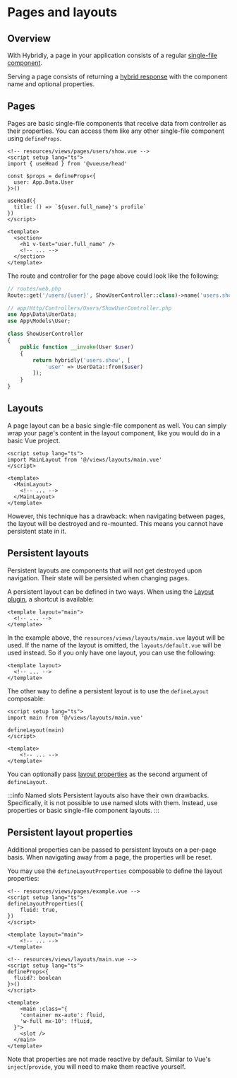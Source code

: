 # Pages and layouts

## Overview

With Hybridly, a page in your application consists of a regular <a href="https://vuejs.org/guide/scaling-up/sfc.html">single-file component</a>.

Serving a page consists of returning a [hybrid response](./responses.md) with the component name and optional properties.

## Pages

Pages are basic single-file components that receive data from controller as their properties. You can access them like any other single-file component using `defineProps`.

```vue
<!-- resources/views/pages/users/show.vue -->
<script setup lang="ts">
import { useHead } from '@vueuse/head'

const $props = defineProps<{
  user: App.Data.User
}>()

useHead({
  title: () => `${user.full_name}'s profile`
})
</script>

<template>
  <section>
    <h1 v-text="user.full_name" />
    <!-- ... -->
  </section>
</template>
```

The route and controller for the page above could look like the following:

```php
// routes/web.php
Route::get('/users/{user}', ShowUserController::class)->name('users.show');
```
```php
// app/Http/Controllers/Users/ShowUserController.php
use App\Data\UserData;
use App\Models\User;

class ShowUserController
{
    public function __invoke(User $user)
    {
        return hybridly('users.show', [
            'user' => UserData::from($user)
        ]);
    }
}
```

## Layouts

A page layout can be a basic single-file component as well. You can simply wrap your page's content in the layout component, like you would do in a basic Vue project.

```vue
<script setup lang="ts">
import MainLayout from '@/views/layouts/main.vue'
</script>

<template>
  <MainLayout>
    <!-- ... -->
  </MainLayout>
</template>
```

However, this technique has a drawback: when navigating between pages, the layout will be destroyed and re-mounted. This means you cannot have persistent state in it.

## Persistent layouts

Persistent layouts are components that will not get destroyed upon navigation. Their state will be persisted when changing pages.

A persistent layout can be defined in two ways. When using the [Layout plugin](./configuration/vite), a shortcut is available:

```vue
<template layout="main">
  <!-- ... -->
</template>
```

In the example above, the `resources/views/layouts/main.vue` layout will be used. If the name of the layout is omitted, the `layouts/default.vue` will be used instead. So if you only have one layout, you can use the following:

```vue
<template layout>
  <!-- ... -->
</template>
```

The other way to define a persistent layout is to use the `defineLayout` composable:

```vue
<script setup lang="ts">
import main from '@/views/layouts/main.vue'

defineLayout(main)
</script>

<template>
	<!-- ... -->
</template>
```

You can optionally pass [layout properties](#persistent-layout-properties) as the second argument of `defineLayout`.


:::info Named slots
Persistent layouts also have their own drawbacks. Specifically, it is not possible to use named slots with them. Instead, use properties or basic single-file component layouts.
:::

## Persistent layout properties

Additional properties can be passed to persistent layouts on a per-page basis. When navigating away from a page, the properties will be reset. 

You may use the `defineLayoutProperties` composable to define the layout properties:

```vue
<!-- resources/views/pages/example.vue -->
<script setup lang="ts">
defineLayoutProperties({
	fluid: true,
})
</script>

<template layout="main">
	<!-- ... -->
</template>
```

```vue
<!-- resources/views/layouts/main.vue -->
<script setup lang="ts">
defineProps<{
  fluid?: boolean
}>()
</script>

<template>
	<main :class="{
    'container mx-auto': fluid,
    'w-full mx-10': !fluid,
  }">
    <slot />
  </main>
</template>
```

Note that properties are not made reactive by default. Similar to Vue's `inject`/`provide`, you will need to make them reactive yourself.
